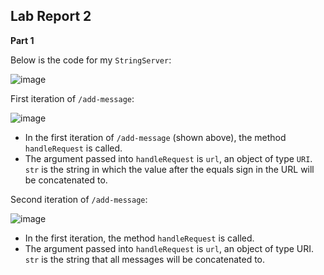 **Lab Report 2**
-

**Part 1**

Below is the code for my `StringServer`:

![image](https://user-images.githubusercontent.com/122562296/215363739-993e6d2a-2b3e-4aef-a5a7-61336adc0a97.png)

First iteration of `/add-message`:

![image](https://user-images.githubusercontent.com/122562296/215364827-fc7270fb-099d-4403-abd0-571e1153b0ea.png)

* In the first iteration of `/add-message` (shown above), the method `handleRequest` is called.
* The argument passed into `handleRequest` is `url`, an object of type `URI`. `str` is the string in which the value after the equals sign in the URL will be concatenated to.

Second iteration of `/add-message`:

![image](https://user-images.githubusercontent.com/122562296/215364860-5a4375f6-9400-468c-9a9a-33b45f7f781e.png)
* In the first iteration, the method `handleRequest` is called.
* The argument passed into `handleRequest` is `url`, an object of type URI. `str` is the string that all messages will be concatenated to.

